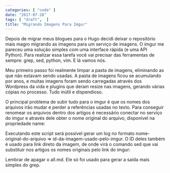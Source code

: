 ```yaml
---
categories: [ "code" ]
date: "2017-07-28"
tags: [ "draft",  ]
title: "Migrando Imagens Para Imgur"
---
```

Depois de migrar meus blogues para o Hugo decidi deixar o repositório mais magro migrando as imagens para um serviço de imagens. O imgur me pareceu uma solução simples com uma interface rápida (e uma API Python). Para realizar essa tarefa você vai precisar das ferramentas de sempre: grep, sed, python, vim. E lá vamos nós.

Meu primeiro passo foi realmente limpar a pasta de imagens, eliminando as que não estavam sendo usadas. A pasta de imagens ficou se acumulando por anos, e muitas imagens foram sendo carregadas através dos Wordpress da vida e plugins que deram resize nas imagens, gerando várias cópias no processo. Tudo inútil e dispendioso.


O principal problema de subir tudo para o imgur é que os nomes dos arquivos irão mudar e perder a referências usadas no texto. Para conseguir renomear os arquivos dentro dos artigos é necessário conectar no serviço do imgur e através dele obter o nome original do arquivo, disponível na propriedade name:


Executando este script será possível gerar um log no formato nome-original-do-arquivo => id-da-imagem-usado-pelo-imgur. O ID deles também é usado para link direto da imagem, de onde virá o comando sed que vai substituir nos artigos os nomes originais pelo link do imgur:


Lembrar de apagar o all.md. Ele só foi usado para gerar a saída mais simples do grep.

